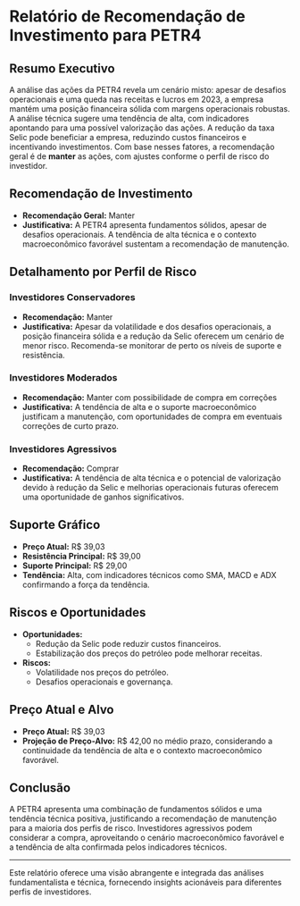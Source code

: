 # Relatório de Recomendação de Investimento para PETR4

## Resumo Executivo
A análise das ações da PETR4 revela um cenário misto: apesar de desafios operacionais e uma queda nas receitas e lucros em 2023, a empresa mantém uma posição financeira sólida com margens operacionais robustas. A análise técnica sugere uma tendência de alta, com indicadores apontando para uma possível valorização das ações. A redução da taxa Selic pode beneficiar a empresa, reduzindo custos financeiros e incentivando investimentos. Com base nesses fatores, a recomendação geral é de **manter** as ações, com ajustes conforme o perfil de risco do investidor.

## Recomendação de Investimento
- **Recomendação Geral:** Manter
- **Justificativa:** A PETR4 apresenta fundamentos sólidos, apesar de desafios operacionais. A tendência de alta técnica e o contexto macroeconômico favorável sustentam a recomendação de manutenção.

## Detalhamento por Perfil de Risco

### Investidores Conservadores
- **Recomendação:** Manter
- **Justificativa:** Apesar da volatilidade e dos desafios operacionais, a posição financeira sólida e a redução da Selic oferecem um cenário de menor risco. Recomenda-se monitorar de perto os níveis de suporte e resistência.

### Investidores Moderados
- **Recomendação:** Manter com possibilidade de compra em correções
- **Justificativa:** A tendência de alta e o suporte macroeconômico justificam a manutenção, com oportunidades de compra em eventuais correções de curto prazo.

### Investidores Agressivos
- **Recomendação:** Comprar
- **Justificativa:** A tendência de alta técnica e o potencial de valorização devido à redução da Selic e melhorias operacionais futuras oferecem uma oportunidade de ganhos significativos.

## Suporte Gráfico
- **Preço Atual:** R$ 39,03
- **Resistência Principal:** R$ 39,00
- **Suporte Principal:** R$ 29,00
- **Tendência:** Alta, com indicadores técnicos como SMA, MACD e ADX confirmando a força da tendência.

## Riscos e Oportunidades
- **Oportunidades:** 
  - Redução da Selic pode reduzir custos financeiros.
  - Estabilização dos preços do petróleo pode melhorar receitas.
- **Riscos:** 
  - Volatilidade nos preços do petróleo.
  - Desafios operacionais e governança.

## Preço Atual e Alvo
- **Preço Atual:** R$ 39,03
- **Projeção de Preço-Alvo:** R$ 42,00 no médio prazo, considerando a continuidade da tendência de alta e o contexto macroeconômico favorável.

## Conclusão
A PETR4 apresenta uma combinação de fundamentos sólidos e uma tendência técnica positiva, justificando a recomendação de manutenção para a maioria dos perfis de risco. Investidores agressivos podem considerar a compra, aproveitando o cenário macroeconômico favorável e a tendência de alta confirmada pelos indicadores técnicos.

---

Este relatório oferece uma visão abrangente e integrada das análises fundamentalista e técnica, fornecendo insights acionáveis para diferentes perfis de investidores.